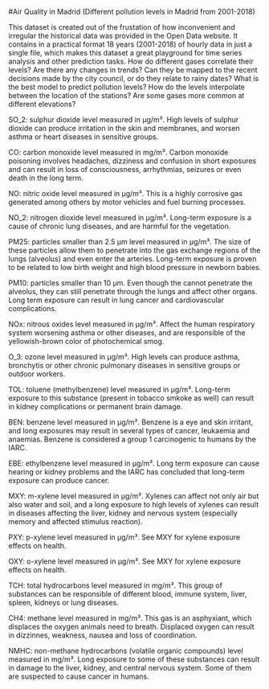#Air Quality in Madrid (Different pollution levels in Madrid from 2001-2018)

This dataset is created out of the frustation of how inconvenient and irregular the historical data was provided in the Open Data website. It contains in a practical format 18 years (2001-2018) of hourly data in just a single file, which makes this dataset a great playground for time series analysis and other prediction tasks. How do different gases correlate their levels? Are there any changes in trends? Can they be mapped to the recent decisions made by the city council, or do they relate to rainy dates? What is the best model to predict pollution levels? How do the levels interpolate between the location of the stations? Are some gases more common at different elevations?

SO_2: sulphur dioxide level measured in μg/m³. High levels of sulphur dioxide can produce irritation in the skin and membranes, and worsen asthma or heart diseases in sensitive groups.

CO: carbon monoxide level measured in mg/m³. Carbon monoxide poisoning involves headaches, dizziness and confusion in short exposures and can result in loss of consciousness, arrhythmias, seizures or even death in the long term.

NO: nitric oxide level measured in μg/m³. This is a highly corrosive gas generated among others by motor vehicles and fuel burning processes.

NO_2: nitrogen dioxide level measured in μg/m³. Long-term exposure is a cause of chronic lung diseases, and are harmful for the vegetation.

PM25: particles smaller than 2.5 μm level measured in μg/m³. The size of these particles allow them to penetrate into the gas exchange regions of the lungs (alveolus) and even enter the arteries. Long-term exposure is proven to be related to low birth weight and high blood pressure in newborn babies.

PM10: particles smaller than 10 μm. Even though the cannot penetrate the alveolus, they can still penetrate through the lungs and affect other organs. Long term exposure can result in lung cancer and cardiovascular complications.

NOx: nitrous oxides level measured in μg/m³. Affect the human respiratory system worsening asthma or other diseases, and are responsible of the yellowish-brown color of photochemical smog.

O_3: ozone level measured in μg/m³. High levels can produce asthma, bronchytis or other chronic pulmonary diseases in sensitive groups or outdoor workers.

TOL: toluene (methylbenzene) level measured in μg/m³. Long-term exposure to this substance (present in tobacco smkoke as well) can result in kidney complications or permanent brain damage.

BEN: benzene level measured in μg/m³. Benzene is a eye and skin irritant, and long exposures may result in several types of cancer, leukaemia and anaemias. Benzene is considered a group 1 carcinogenic to humans by the IARC.

EBE: ethylbenzene level measured in μg/m³. Long term exposure can cause hearing or kidney problems and the IARC has concluded that long-term exposure can produce cancer.

MXY: m-xylene level measured in μg/m³. Xylenes can affect not only air but also water and soil, and a long exposure to high levels of xylenes can result in diseases affecting the liver, kidney and nervous system (especially memory and affected stimulus reaction).

PXY: p-xylene level measured in μg/m³. See MXY for xylene exposure effects on health.

OXY: o-xylene level measured in μg/m³. See MXY for xylene exposure effects on health.

TCH: total hydrocarbons level measured in mg/m³. This group of substances can be responsible of different blood, immune system, liver, spleen, kidneys or lung diseases.

CH4: methane level measured in mg/m³. This gas is an asphyxiant, which displaces the oxygen animals need to breath. Displaced oxygen can result in dizzinnes, weakness, nausea and loss of coordination.

NMHC: non-methane hydrocarbons (volatile organic compounds) level measured in mg/m³. Long exposure to some of these substances can result in damage to the liver, kidney, and central nervous system. Some of them are suspected to cause cancer in humans.
